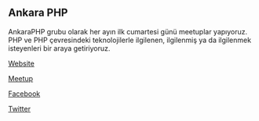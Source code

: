 ## Ankara PHP

AnkaraPHP grubu olarak her ayın ilk cumartesi günü meetuplar yapıyoruz. PHP ve PHP çevresindeki teknolojilerle ilgilenen, ilgilenmiş ya da ilgilenmek isteyenleri bir araya getiriyoruz. 

[Website](http://ankaraphp.github.io/)

[Meetup](https://www.meetup.com/Ankara-PHP-Meetup/)

[Facebook](https://www.facebook.com/groups/herayinilkcumartesi/?ref=bookmarks)

[Twitter](https://twitter.com/ankaraphp)
